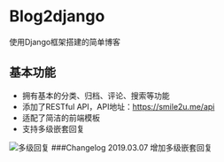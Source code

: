 # Blog2django #
使用Django框架搭建的简单博客
## 基本功能 ##
- 拥有基本的分类、归档、评论、搜索等功能
- 添加了RESTful API，API地址：https://smile2u.me/api
- 适配了简洁的前端模板
- 支持多级嵌套回复

![多级回复](https://i.loli.net/2019/03/08/5c822db9ba4a9.jpg)
###Changelog
2019.03.07 增加多级嵌套回复
